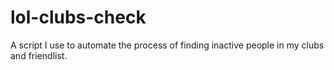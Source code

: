 # lol-clubs-check
A script I use to automate the process of finding inactive people in my clubs and friendlist.
